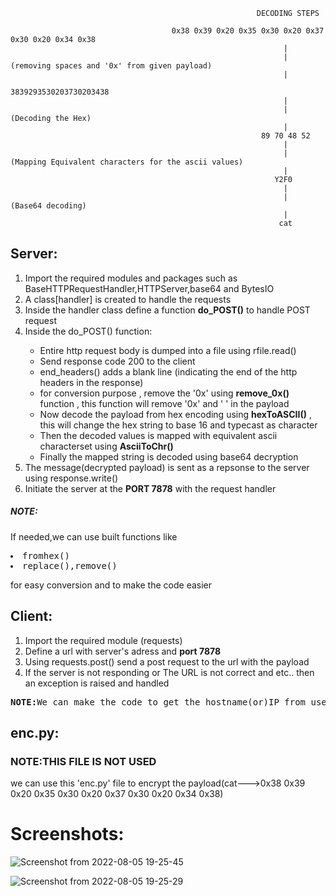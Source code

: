                                                            DECODING STEPS
                                                           
                                        0x38 0x39 0x20 0x35 0x30 0x20 0x37 0x30 0x20 0x34 0x38
                                                                 |
                                                                 |	(removing spaces and '0x' from given payload)
                                                                 |
                                                       3839293530203730203438
                                                                 |
                                                                 |      (Decoding the Hex)
                                                                 |
                                                            89 70 48 52 
                                                                 |
                                                                 |      (Mapping Equivalent characters for the ascii values)
                                                                 |
                                                               Y2F0
                                                                 |
                                                                 |	(Base64 decoding)
                                                                 |
                                                                cat
                                                                     
Server:
------
<ol>
<li>Import the required modules and packages such as BaseHTTPRequestHandler,HTTPServer,base64 and BytesIO</li>
<li>A class[handler] is created to handle the requests</li>
<li>Inside  the  handler  class  define  a  function <b>do_POST()</b>  to  handle  POST  request</li>
<li>Inside  the  do_POST()  function:</li>
	<ul>
	         <li>Entire http request body is dumped into a file using rfile.read()</li>
		<li>Send response code 200 to the client</li>
		<li>end_headers() adds a blank line (indicating the end of the http headers in the response)</li>
		<li>for conversion purpose , remove the '0x' using <b>remove_0x()</b> function , this function will remove '0x' and ' ' in the payload</li>
		<li>Now decode the payload from hex encoding using <b>hexToASCII()</b> , this will change the hex string to base 16 and typecast as character</li>
		<li>Then the decoded values is mapped with equivalent ascii characterset using <b>AsciiToChr()</b></li>
		<li>Finally the mapped string is decoded using base64 decryption</li>
	</ul>
  <li>The  message(decrypted payload)  is  sent  as  a  repsonse  to  the  server  using  response.write()</li>
<li>Initiate the server at the <b>PORT 7878</b> with the request handler</li>
</ol>

<h5>NOTE:</h5>
<p>If needed,we can use built functions like</p>
<pre><li>fromhex()</li><li>replace(),remove()</li></pre>
<p>for easy conversion and to make the code easier</p>

Client:
------
<ol>
	<li>Import the required module (requests)</li>
	<li>Define a url with server's adress and <b>port 7878</b></li>
	<li>Using requests.post() send a post request to the url with the payload</li>
<li>If the server is not responding or The URL is not correct and etc.. then an exception is raised and handled</li>
</ol>
<pre><b>NOTE:</b>We can make the code to get the hostname(or)IP from user and the payload also can be get as an input</pre>                                                                  

enc.py:
------
<h3>NOTE:THIS FILE IS NOT USED</h3>
<p>we can use this 'enc.py' file to encrypt the payload(cat--->0x38 0x39 0x20 0x35 0x30 0x20 0x37 0x30 0x20 0x34 0x38)</p>

<h1>Screenshots:</h1>

![Screenshot from 2022-08-05 19-25-45](https://user-images.githubusercontent.com/55002003/183114001-a5e466b2-d7f6-4a2d-8874-113e3e79ea8c.png)


![Screenshot from 2022-08-05 19-25-29](https://user-images.githubusercontent.com/55002003/183113957-b90aa887-882b-4af7-9655-f75e69bc977c.png)



